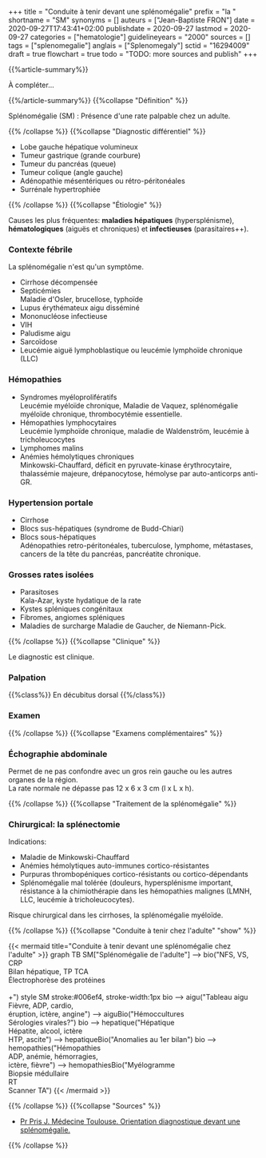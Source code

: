 +++
title = "Conduite à tenir devant une splénomégalie"
prefix = "la "
shortname = "SM"
synonyms = []
auteurs = ["Jean-Baptiste FRON"]
date = 2020-09-27T17:43:41+02:00
publishdate = 2020-09-27
lastmod = 2020-09-27
categories = ["hematologie"]
guidelineyears = "2000"
sources = []
tags = ["splenomegalie"]
anglais = ["Splenomegaly"]
sctid = "16294009"
draft = true
flowchart = true
todo = "TODO: more sources and publish"
+++

{{%article-summary%}}

À compléter...

{{%/article-summary%}}
{{%collapse "Définition" %}}

Splénomégalie (SM)
: Présence d'une rate palpable chez un adulte.

{{% /collapse %}}
{{%collapse "Diagnostic différentiel" %}}

- Lobe gauche hépatique volumineux
- Tumeur gastrique (grande courbure)
- Tumeur du pancréas (queue)
- Tumeur colique (angle gauche)
- Adénopathie mésentériques ou rétro-péritonéales
- Surrénale hypertrophiée

{{% /collapse %}}
{{%collapse "Étiologie" %}}

Causes les plus fréquentes: **maladies hépatiques** (hypersplénisme), **hématologiques** (aiguës et chroniques) et **infectieuses** (parasitaires++).

### Contexte fébrile

La splénomégalie n'est qu'un symptôme.

- Cirrhose décompensée
- Septicémies  
Maladie d'Osler, brucellose, typhoïde
- Lupus érythémateux aigu disséminé
- Mononucléose infectieuse
- VIH
- Paludisme aigu
- Sarcoïdose
- Leucémie aiguë lymphoblastique ou leucémie lymphoïde chronique (LLC)

### Hémopathies

- Syndromes myéloprolifératifs  
Leucémie myéloïde chronique, Maladie de Vaquez, splénomégalie myéloïde chronique, thrombocytémie essentielle.
- Hémopathies lymphocytaires  
Leucémie lymphoïde chronique, maladie de Waldenström, leucémie à tricholeucocytes
- Lymphomes malins
- Anémies hémolytiques chroniques  
Minkowski-Chauffard, déficit en pyruvate-kinase érythrocytaire, thalassémie  majeure, drépanocytose, hémolyse par auto-anticorps anti-GR.

### Hypertension portale

- Cirrhose
- Blocs sus-hépatiques (syndrome de Budd-Chiari)
- Blocs sous-hépatiques  
Adénopathies  retro-péritonéales, tuberculose, lymphome, métastases, cancers de la tête du pancréas, pancréatite chronique.

### Grosses rates isolées

- Parasitoses  
Kala-Azar, kyste hydatique de la rate
- Kystes spléniques congénitaux
- Fibromes, angiomes spléniques
- Maladies de surcharge
Maladie de Gaucher, de Niemann-Pick.

{{% /collapse %}}
{{%collapse "Clinique" %}}

Le diagnostic est clinique.

### Palpation

{{%class%}}
En décubitus dorsal
{{%/class%}}

### Examen

{{% /collapse %}}
{{%collapse "Examens complémentaires" %}}

### Échographie abdominale

Permet de ne pas confondre avec un gros rein gauche ou les autres organes de la région.  
La rate normale ne dépasse pas 12 x 6 x 3 cm (l x L x h).

{{% /collapse %}}
{{%collapse "Traitement de la splénomégalie" %}}

### Chirurgical: la splénectomie

Indications:

- Maladie de Minkowski-Chauffard
- Anémies hémolytiques auto-immunes cortico-résistantes
- Purpuras thrombopéniques cortico-résistants ou cortico-dépendants
- Splénomégalie mal tolérée (douleurs, hypersplénisme important, résistance à la chimiothérapie dans les hémopathies malignes (LMNH,  LLC, leucémie à tricholeucocytes).

Risque chirurgical dans  les  cirrhoses, la splénomégalie myéloïde.

{{% /collapse %}}
{{%collapse "Conduite à tenir chez l'adulte" "show" %}}

{{< mermaid title="Conduite à tenir devant une splénomégalie chez l'adulte" >}}
graph TB
  SM["Splénomégalie de l'adulte"] --> bio("NFS, VS, CRP<br>Bilan hépatique, TP TCA<br>Électrophorèse des protéines<br><br>+")
  style SM stroke:#006ef4, stroke-width:1px
    bio --> aigu("Tableau aigu<br>Fièvre, ADP, cardio,<br>éruption, ictère, angine") --> aiguBio("Hémoccultures<br>Sérologies virales?")
    bio --> hepatique("Hépatique<br>Hépatite, alcool, ictère<br>HTP, ascite") --> hepatiqueBio("Anomalies au 1er bilan")
    bio --> hemopathies("Hémopathies<br>ADP, anémie, hémorragies,<br>ictère, fièvre") --> hemopathiesBio("Myélogramme<br>Biopsie médullaire<br>RT<br>Scanner TA")
{{< /mermaid >}}

{{% /collapse %}}
{{%collapse "Sources" %}}

- [Pr Pris J. Médecine Toulouse. Orientation diagnostique devant une splénomégalie.](http://www.medecine.ups-tlse.fr/dcem3/module14/332%20Orientation%20diagnostique%20devant%20une%20splenomegalie.pdf)

{{% /collapse %}}
